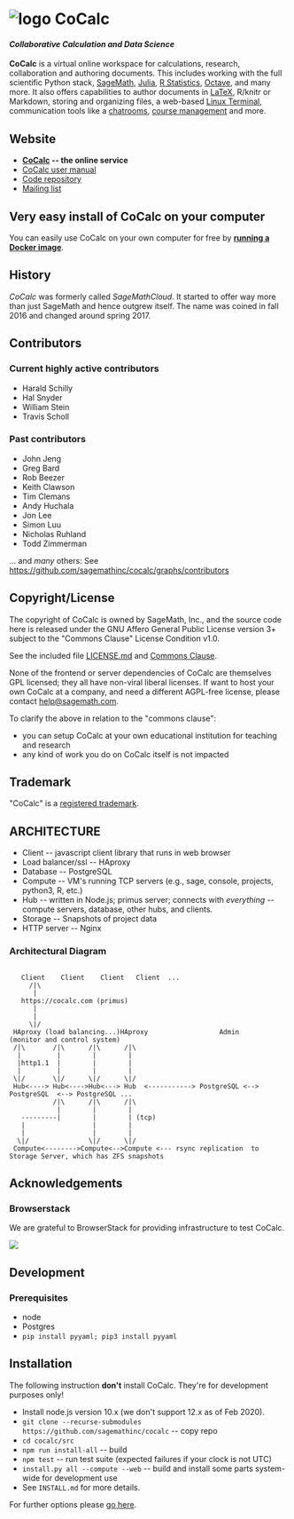 # ![logo](https://raw.githubusercontent.com/sagemathinc/smc/master/src/webapp-lib/favicon-32x32.png) CoCalc

#### _Collaborative Calculation and Data Science_

**CoCalc** is a virtual online workspace for calculations, research, collaboration and authoring documents.
This includes working with the full scientific Python stack, [SageMath](https://www.sagemath.org),
[Julia](https://julialang.org), [R Statistics](https://cocalc.com/doc/r-statistical-software.html),
[Octave](https://www.gnu.org/software/octave/), and many more.
It also offers capabilities to author documents in [LaTeX](https://cocalc.com/doc/latex-editor.html), R/knitr or Markdown,
storing and organizing files, a web-based [Linux Terminal](https://doc.cocalc.com/terminal.html),
communication tools like a [chatrooms](https://doc.cocalc.com/chat.html),
[course management](https://cocalc.com/doc/teaching.html) and more.

## Website

   * **[CoCalc](https://cocalc.com) -- the online service**
   * [CoCalc user manual](https://doc.cocalc.com/)
   * [Code repository](https://github.com/sagemathinc/cocalc)
   * [Mailing list](https://groups.google.com/forum/#!forum/cocalc)

## Very easy install of CoCalc on your computer

You can easily use CoCalc on your own computer for free by **[running a Docker image](https://github.com/sagemathinc/cocalc-docker)**.

## History

*CoCalc* was formerly called *SageMathCloud*.
It started to offer way more than just SageMath and hence outgrew itself.
The name was coined in fall 2016 and changed around spring 2017.

## Contributors

### Current highly active contributors

   * Harald Schilly
   * Hal Snyder
   * William Stein
   * Travis Scholl

### Past contributors

   * John Jeng
   * Greg Bard
   * Rob Beezer
   * Keith Clawson
   * Tim Clemans
   * Andy Huchala
   * Jon Lee
   * Simon Luu
   * Nicholas Ruhland
   * Todd Zimmerman

... and *many* others: See https://github.com/sagemathinc/cocalc/graphs/contributors

## Copyright/License

The copyright of CoCalc is owned by SageMath, Inc., and the source code
here is released under the GNU Affero General Public License version 3+
subject to the "Commons Clause" License Condition v1.0.

See the included file [LICENSE.md](LICENSE.md) and [Commons Clause](https://commonsclause.com/).

None of the frontend or server dependencies of CoCalc are themselves GPL
licensed; they all have non-viral liberal licenses.   If want to host
your own CoCalc at a company, and need a different AGPL-free license,
please contact help@sagemath.com.

To clarify the above in relation to the "commons clause":
* you can setup CoCalc at your own educational institution for teaching and research
* any kind of work you do on CoCalc itself is not impacted

## Trademark

"CoCalc" is a [registered trademark](http://tsdr.uspto.gov/#caseNumber=87155974&caseType=SERIAL_NO&searchType=statusSearch).

## ARCHITECTURE

  * Client       -- javascript client library that runs in web browser
  * Load balancer/ssl -- HAproxy
  * Database     -- PostgreSQL
  * Compute      -- VM's running TCP servers (e.g., sage, console, projects, python3, R, etc.)
  * Hub          -- written in Node.js; primus server; connects with *everything* -- compute servers, database, other hubs, and clients.
  * Storage      -- Snapshots of project data
  * HTTP server  -- Nginx

### Architectural Diagram
```

   Client    Client    Client   Client  ...
     /|\
      |
   https://cocalc.com (primus)
      |
      |
     \|/
 HAproxy (load balancing...)HAproxy                  Admin     (monitor and control system)
 /|\       /|\      /|\      /|\
  |         |        |        |
  |http1.1  |        |        |
  |         |        |        |
 \|/       \|/      \|/      \|/
 Hub<----> Hub<---->Hub<---> Hub  <-----------> PostgreSQL <--> PostgreSQL  <--> PostgreSQL ...
           /|\      /|\      /|\
            |        |        |
   ---------|        |        | (tcp)
   |                 |        |
   |                 |        |
  \|/               \|/      \|/
 Compute<-------->Compute<-->Compute <--- rsync replication  to Storage Server, which has ZFS snapshots

```

## Acknowledgements

### Browserstack

We are grateful to BrowserStack for providing infrastructure to test CoCalc. 

<a href="https://www.browserstack.com" target="_blank"><img src="http://i.imgur.com/VProOTR.png"></a>

## Development

### Prerequisites

* node
* Postgres
* `pip install pyyaml; pip3 install pyyaml`

## Installation

The following instruction **don't** install CoCalc. They're for development purposes only!

   * Install node.js version 10.x (we don't support 12.x as of Feb 2020).
   * `git clone --recurse-submodules https://github.com/sagemathinc/cocalc` -- copy repo
   * `cd cocalc/src`
   * `npm run install-all` -- build
   * `npm test` -- run test suite (expected failures if your clock is not UTC)
   * `install.py all --compute --web` -- build and install some parts system-wide for development use
   * See `INSTALL.md` for more details.

For further options please [go here](https://github.com/sagemathinc/cocalc/tree/master/src/dev).
